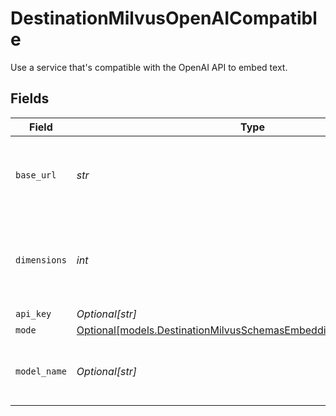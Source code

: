 # DestinationMilvusOpenAICompatible

Use a service that's compatible with the OpenAI API to embed text.


## Fields

| Field                                                                                                                            | Type                                                                                                                             | Required                                                                                                                         | Description                                                                                                                      | Example                                                                                                                          |
| -------------------------------------------------------------------------------------------------------------------------------- | -------------------------------------------------------------------------------------------------------------------------------- | -------------------------------------------------------------------------------------------------------------------------------- | -------------------------------------------------------------------------------------------------------------------------------- | -------------------------------------------------------------------------------------------------------------------------------- |
| `base_url`                                                                                                                       | *str*                                                                                                                            | :heavy_check_mark:                                                                                                               | The base URL for your OpenAI-compatible service                                                                                  | https://your-service-name.com                                                                                                    |
| `dimensions`                                                                                                                     | *int*                                                                                                                            | :heavy_check_mark:                                                                                                               | The number of dimensions the embedding model is generating                                                                       | 1536                                                                                                                             |
| `api_key`                                                                                                                        | *Optional[str]*                                                                                                                  | :heavy_minus_sign:                                                                                                               | N/A                                                                                                                              |                                                                                                                                  |
| `mode`                                                                                                                           | [Optional[models.DestinationMilvusSchemasEmbeddingEmbedding5Mode]](../models/destinationmilvusschemasembeddingembedding5mode.md) | :heavy_minus_sign:                                                                                                               | N/A                                                                                                                              |                                                                                                                                  |
| `model_name`                                                                                                                     | *Optional[str]*                                                                                                                  | :heavy_minus_sign:                                                                                                               | The name of the model to use for embedding                                                                                       | text-embedding-ada-002                                                                                                           |